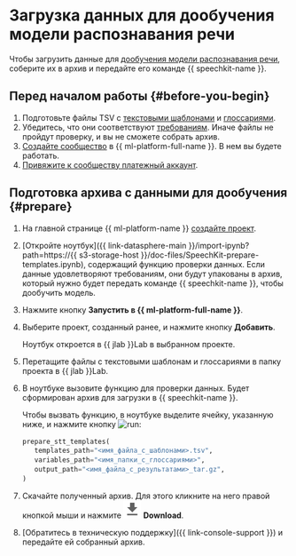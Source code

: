 # Загрузка данных для дообучения модели распознавания речи

Чтобы загрузить данные для [дообучения модели распознавания речи](additional-training.md#advanced-training), соберите их в архив и передайте его команде {{ speechkit-name }}.

## Перед началом работы {#before-you-begin}

1. Подготовьте файлы TSV с [текстовыми шаблонами](additional-training.md#templates) и [глоссариями](additional-training.md#glossary).
1. Убедитесь, что они соответствуют [требованиям](additional-training.md#requirements). Иначе файлы не пройдут проверку, и вы не сможете собрать архив.
1. [Создайте сообщество](../../datasphere/operations/community/create.md) в {{ ml-platform-full-name }}. В нем вы будете работать.
1. [Привяжите к сообществу платежный аккаунт](../../datasphere/operations/community/link-ba.md).

## Подготовка архива с данными для дообучения {#prepare}

1. На главной странице {{ ml-platform-name }} [создайте проект](../../datasphere/operations/projects/create.md).
1. [Откройте ноутбук]({{ link-datasphere-main }}/import-ipynb?path=https://{{ s3-storage-host }}/doc-files/SpeechKit-prepare-templates.ipynb), содержащий функцию проверки данных. Если данные удовлетворяют требованиям, они будут упакованы в архив, который нужно будет передать команде {{ speechkit-name }}, чтобы дообучить модель.

1. Нажмите кнопку **Запустить в {{ ml-platform-full-name }}**.
1. Выберите проект, созданный ранее, и нажмите кнопку **Добавить**.

   Ноутбук откроется в {{ jlab }}Lab в выбранном проекте.

1. Перетащите файлы с текстовыми шаблонам и глоссариями в папку проекта в {{ jlab }}Lab.
1. В ноутбуке вызовите функцию для проверки данных. Будет сформирован архив для загрузки в {{ speechkit-name }}.

   Чтобы вызвать функцию, в ноутбуке выделите ячейку, указанную ниже, и нажмите кнопку ![run](../../_assets/datasphere/jupyterlab/run.svg):

   ```python
   prepare_stt_templates(
      templates_path="<имя_файла_с_шаблонами>.tsv",
      variables_path="<имя_папки_с_глоссариями>",
      output_path="<имя_файла_с_результатами>_tar.gz",
   )
   ```

1. Скачайте полученный архив. Для этого кликните на него правой кнопкой мыши и нажмите ![download](../../_assets/datasphere/jupyterlab/download.svg) **Download**.
1. [Обратитесь в техническую поддержку]({{ link-console-support }}) и передайте ей собранный архив.
